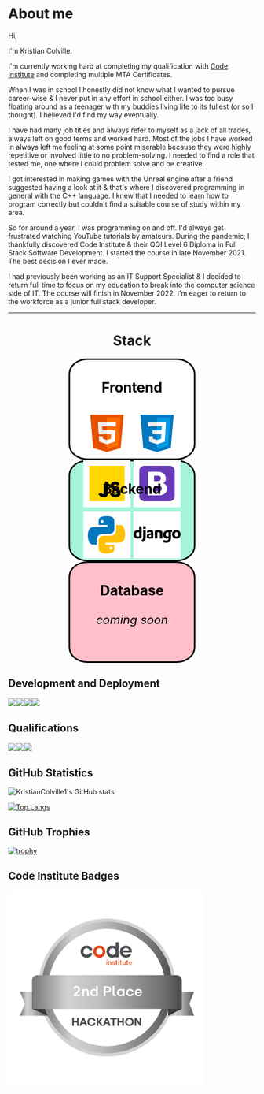 # **About me**
Hi,

I'm Kristian Colville.

I'm currently working hard at completing my qualification with [Code Institute](https://codeinstitute.net/) and completing multiple MTA Certificates.

When I was in school I honestly did not know what I wanted to pursue career-wise & I never put in any effort in school either. I was too busy floating around as a teenager with my buddies living life to its fullest (or so I thought). I believed I'd find my way eventually.

I have had many job titles and always refer to myself as a jack of all trades, always left on good terms and worked hard. Most of the jobs I have worked in always left me feeling at some point miserable because they were highly repetitive or involved little to no problem-solving. I needed to find a role that tested me, one where I could problem solve and be creative.

I got interested in making games with the Unreal engine after a friend suggested having a look at it & that's where I discovered programming in general with the C++ language. I knew that I needed to learn how to program correctly but couldn't find a suitable course of study within my area.

So for around a year, I was programming on and off. I'd always get frustrated watching YouTube tutorials by amateurs. During the pandemic, I thankfully discovered Code Institute & their QQI Level 6 Diploma in Full Stack Software Development. I started the course in late November 2021. The best decision I ever made.

I had previously been working as an IT Support Specialist & I decided to return full time to focus on my education to break into the computer science side of IT. The course will finish in November 2022. I'm eager to return to the workforce as a junior full stack developer.

---
<div align="center">

# Stack
<div align="center" style="width: 50%; height: 200px; background-color: white; color: black; font-size: 1.5rem; border-radius: 15%; border: 3px solid black;">

### Frontend

<img src="assets/images/icons/html5.png">
<img src="assets/images/icons/css3.png">
<img src="assets/images/icons/javascript.png">
<img src="assets/images/icons/bootstrap.png">
</div>

<div align="center" style="width: 50%; height: 200px; background-color: #a6f4dcff; color: black; font-size: 1.5rem; border-radius: 15%; border: 3px solid black;">

### Backend

<img src="assets/images/icons/python.png">
<img src="assets/images/icons/django.png">

</div>

<div align="center" style="width: 50%; height: 200px; background-color: pink; color: black; font-size: 1.5rem; border-radius: 15%; border: 3px solid black;">

### Database

*coming soon*

</div>
</div>

## **Development and Deployment**

<img src="https://img.shields.io/badge/Git-black?style=for-the-badge&logo=git"><img src="https://img.shields.io/badge/GitHub-blue?style=for-the-badge&logo=github"><img src="https://img.shields.io/badge/GitHub_Pages-black?style=for-the-badge&logo=githubpages"><img src="https://img.shields.io/badge/VS_Code-greenyellow?style=for-the-badge&logo=visualstudiocode">

## **Qualifications**
<img src="https://img.shields.io/badge/Code_Institute_QQI_Level_6_Diploma_in_Full_Stack_Software_Development-red?style=for-the-badge&logo=C"><img src="https://img.shields.io/badge/Microsoft_Technology_Associate-blue?style=for-the-badge&logo=microsoft"><img src="https://img.shields.io/badge/Irish_Leaving_Certificate-yellow?style=for-the-badge&logo=theirishtimes">

## **GitHub Statistics**

![KristianColville1's GitHub stats](https://github-readme-stats.vercel.app/api?username=KristianColville1&show_icons=true&theme=synthwave)

[![Top Langs](https://github-readme-stats.vercel.app/api/top-langs/?username=KristianColville1&hide=html&theme=synthwave)](https://github.com/anuraghazra/github-readme-stats)

## **GitHub Trophies**

[![trophy](https://github-profile-trophy.vercel.app/?username=KristianColville1&theme=dracula)](https://github.com/KristianColville1/github-profile-tdracula)

## **Code Institute Badges**

![January 2022 Wellbeing and Mindfulness Hackathon](assets/images/Code%20Institute%20-%20January%202022%20Hackathon%202nd%20Place%20-%202022-02-02%20(1).png)

